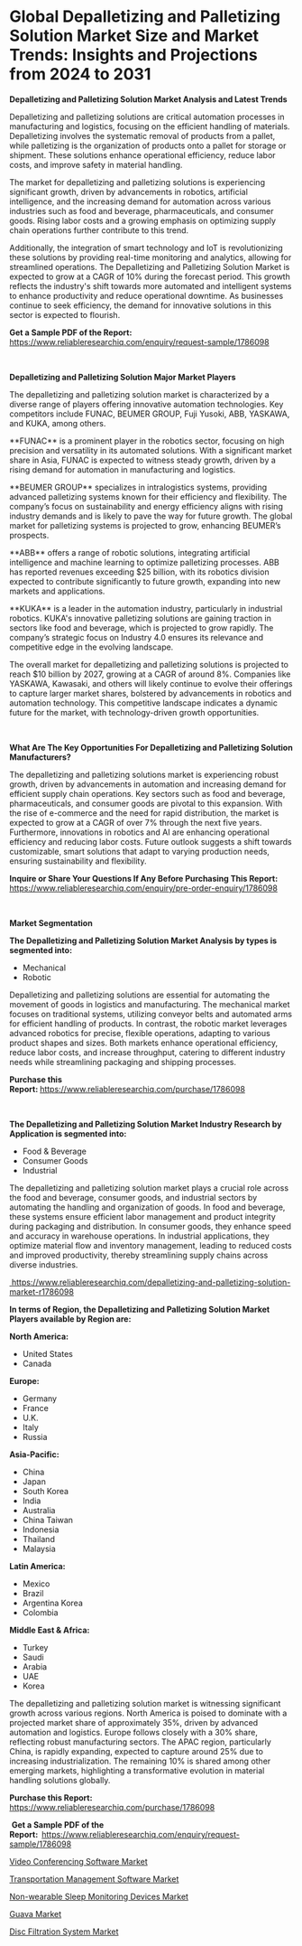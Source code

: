<p><h1>Global Depalletizing and Palletizing Solution Market Size and Market Trends: Insights and Projections from 2024 to 2031</h1></p><p><strong>Depalletizing and Palletizing Solution Market Analysis and Latest Trends</strong></p>
<p><p>Depalletizing and palletizing solutions are critical automation processes in manufacturing and logistics, focusing on the efficient handling of materials. Depalletizing involves the systematic removal of products from a pallet, while palletizing is the organization of products onto a pallet for storage or shipment. These solutions enhance operational efficiency, reduce labor costs, and improve safety in material handling.</p><p>The market for depalletizing and palletizing solutions is experiencing significant growth, driven by advancements in robotics, artificial intelligence, and the increasing demand for automation across various industries such as food and beverage, pharmaceuticals, and consumer goods. Rising labor costs and a growing emphasis on optimizing supply chain operations further contribute to this trend.</p><p>Additionally, the integration of smart technology and IoT is revolutionizing these solutions by providing real-time monitoring and analytics, allowing for streamlined operations. The Depalletizing and Palletizing Solution Market is expected to grow at a CAGR of 10% during the forecast period. This growth reflects the industry's shift towards more automated and intelligent systems to enhance productivity and reduce operational downtime. As businesses continue to seek efficiency, the demand for innovative solutions in this sector is expected to flourish.</p></p>
<p><strong>Get a Sample PDF of the Report:&nbsp;</strong> <a href="https://www.reliableresearchiq.com/enquiry/request-sample/1786098?utm_campaign=1144&utm_medium=2&utm_source=Github&utm_content=ia&utm_term=18112024&utm_id=depalletizing-and-palletizing-solution">https://www.reliableresearchiq.com/enquiry/request-sample/1786098</a></p>
<p>&nbsp;</p>
<p><strong>Depalletizing and Palletizing Solution Major Market Players</strong></p>
<p><p>The depalletizing and palletizing solution market is characterized by a diverse range of players offering innovative automation technologies. Key competitors include FUNAC, BEUMER GROUP, Fuji Yusoki, ABB, YASKAWA, and KUKA, among others.</p><p>**FUNAC** is a prominent player in the robotics sector, focusing on high precision and versatility in its automated solutions. With a significant market share in Asia, FUNAC is expected to witness steady growth, driven by a rising demand for automation in manufacturing and logistics.</p><p>**BEUMER GROUP** specializes in intralogistics systems, providing advanced palletizing systems known for their efficiency and flexibility. The company’s focus on sustainability and energy efficiency aligns with rising industry demands and is likely to pave the way for future growth. The global market for palletizing systems is projected to grow, enhancing BEUMER’s prospects.</p><p>**ABB** offers a range of robotic solutions, integrating artificial intelligence and machine learning to optimize palletizing processes. ABB has reported revenues exceeding $25 billion, with its robotics division expected to contribute significantly to future growth, expanding into new markets and applications.</p><p>**KUKA** is a leader in the automation industry, particularly in industrial robotics. KUKA's innovative palletizing solutions are gaining traction in sectors like food and beverage, which is projected to grow rapidly. The company’s strategic focus on Industry 4.0 ensures its relevance and competitive edge in the evolving landscape.</p><p>The overall market for depalletizing and palletizing solutions is projected to reach $10 billion by 2027, growing at a CAGR of around 8%. Companies like YASKAWA, Kawasaki, and others will likely continue to evolve their offerings to capture larger market shares, bolstered by advancements in robotics and automation technology. This competitive landscape indicates a dynamic future for the market, with technology-driven growth opportunities.</p></p>
<p>&nbsp;</p>
<p><strong>What Are The Key Opportunities For Depalletizing and Palletizing Solution Manufacturers?</strong></p>
<p><p>The depalletizing and palletizing solutions market is experiencing robust growth, driven by advancements in automation and increasing demand for efficient supply chain operations. Key sectors such as food and beverage, pharmaceuticals, and consumer goods are pivotal to this expansion. With the rise of e-commerce and the need for rapid distribution, the market is expected to grow at a CAGR of over 7% through the next five years. Furthermore, innovations in robotics and AI are enhancing operational efficiency and reducing labor costs. Future outlook suggests a shift towards customizable, smart solutions that adapt to varying production needs, ensuring sustainability and flexibility.</p></p>
<p><strong>Inquire or Share Your Questions If Any Before Purchasing This Report:</strong> <a href="https://www.reliableresearchiq.com/enquiry/pre-order-enquiry/1786098?utm_campaign=1144&utm_medium=2&utm_source=Github&utm_content=ia&utm_term=18112024&utm_id=depalletizing-and-palletizing-solution">https://www.reliableresearchiq.com/enquiry/pre-order-enquiry/1786098</a></p>
<p>&nbsp;</p>
<p><strong>Market Segmentation</strong></p>
<p><strong>The Depalletizing and Palletizing Solution Market Analysis by types is segmented into:</strong></p>
<p><ul><li>Mechanical</li><li>Robotic</li></ul></p>
<p><p>Depalletizing and palletizing solutions are essential for automating the movement of goods in logistics and manufacturing. The mechanical market focuses on traditional systems, utilizing conveyor belts and automated arms for efficient handling of products. In contrast, the robotic market leverages advanced robotics for precise, flexible operations, adapting to various product shapes and sizes. Both markets enhance operational efficiency, reduce labor costs, and increase throughput, catering to different industry needs while streamlining packaging and shipping processes.</p></p>
<p><strong>Purchase this Report:&nbsp;</strong><a href="https://www.reliableresearchiq.com/purchase/1786098?utm_campaign=1144&utm_medium=2&utm_source=Github&utm_content=ia&utm_term=18112024&utm_id=depalletizing-and-palletizing-solution">https://www.reliableresearchiq.com/purchase/1786098</a></p>
<p>&nbsp;</p>
<p><strong>The Depalletizing and Palletizing Solution Market Industry Research by Application is segmented into:</strong></p>
<p><ul><li>Food & Beverage</li><li>Consumer Goods</li><li>Industrial</li></ul></p>
<p><p>The depalletizing and palletizing solution market plays a crucial role across the food and beverage, consumer goods, and industrial sectors by automating the handling and organization of goods. In food and beverage, these systems ensure efficient labor management and product integrity during packaging and distribution. In consumer goods, they enhance speed and accuracy in warehouse operations. In industrial applications, they optimize material flow and inventory management, leading to reduced costs and improved productivity, thereby streamlining supply chains across diverse industries.</p></p>
<p><a href="https://www.reliableresearchiq.com/depalletizing-and-palletizing-solution-market-r1786098?utm_campaign=1144&utm_medium=2&utm_source=Github&utm_content=ia&utm_term=18112024&utm_id=depalletizing-and-palletizing-solution">&nbsp;https://www.reliableresearchiq.com/depalletizing-and-palletizing-solution-market-r1786098</a></p>
<p><strong>In terms of Region, the Depalletizing and Palletizing Solution Market Players available by Region are:</strong></p>
<p>
    <p> <strong> North America: </strong>
        <ul>
            <li>United States</li>
            <li>Canada</li>
        </ul>
        </p> 
    <p> <strong> Europe: </strong>
        <ul>
            <li>Germany</li>
            <li>France</li>
            <li>U.K.</li>
            <li>Italy</li>
            <li>Russia</li>
        </ul>
        </p> 
    <p> <strong> Asia-Pacific: </strong>
        <ul>
            <li>China</li>
            <li>Japan</li>
            <li>South Korea</li>
            <li>India</li>
            <li>Australia</li>
            <li>China Taiwan</li>
            <li>Indonesia</li>
            <li>Thailand</li>
            <li>Malaysia</li>
        </ul>
        </p> 
    <p> <strong> Latin America: </strong>
        <ul>
            <li>Mexico</li>
            <li>Brazil</li>
            <li>Argentina Korea</li>
            <li>Colombia</li>
        </ul>
        </p> 
    <p> <strong> Middle East & Africa: </strong>
        <ul>
            <li>Turkey</li>
            <li>Saudi</li>
            <li>Arabia</li>
            <li>UAE</li>
            <li>Korea</li>
        </ul>
    </p>
    </p>
<p><p>The depalletizing and palletizing solution market is witnessing significant growth across various regions. North America is poised to dominate with a projected market share of approximately 35%, driven by advanced automation and logistics. Europe follows closely with a 30% share, reflecting robust manufacturing sectors. The APAC region, particularly China, is rapidly expanding, expected to capture around 25% due to increasing industrialization. The remaining 10% is shared among other emerging markets, highlighting a transformative evolution in material handling solutions globally.</p></p>
<p><strong>Purchase this Report: </strong><a href="https://www.reliableresearchiq.com/purchase/1786098?utm_campaign=1144&utm_medium=2&utm_source=Github&utm_content=ia&utm_term=18112024&utm_id=depalletizing-and-palletizing-solution">https://www.reliableresearchiq.com/purchase/1786098</a></p>
<p>&nbsp;<strong>Get a Sample PDF of the Report:&nbsp;&nbsp;</strong><a href="https://www.reliableresearchiq.com/enquiry/request-sample/1786098?utm_campaign=1144&utm_medium=2&utm_source=Github&utm_content=ia&utm_term=18112024&utm_id=depalletizing-and-palletizing-solution">https://www.reliableresearchiq.com/enquiry/request-sample/1786098</a></p>
<p><strong></strong></p>
<p><p><a href="https://issuu.com/reportprime-2/docs/video-conferencing-software-market-_6382bb089298ce?utm_campaign=1144&utm_medium=2&utm_source=Github&utm_content=ia&utm_term=18112024&utm_id=depalletizing-and-palletizing-solution">Video Conferencing Software Market</a></p><p><a href="https://issuu.com/reportprime-2/docs/transportation-management-software-_3ba8302005d9a7?utm_campaign=1144&utm_medium=2&utm_source=Github&utm_content=ia&utm_term=18112024&utm_id=depalletizing-and-palletizing-solution">Transportation Management Software Market</a></p><p><a href="https://github.com/AlisaRowe24/Market-Research-Report-List-1/blob/main/non-wearable-sleep-monitoring-devices-market.md?utm_campaign=1144&utm_medium=2&utm_source=Github&utm_content=ia&utm_term=18112024&utm_id=depalletizing-and-palletizing-solution">Non-wearable Sleep Monitoring Devices Market</a></p><p><a href="https://www.linkedin.com/pulse/guava-market-global-regional-analysis-focus-end-user-product-0dg2f?utm_campaign=1144&utm_medium=2&utm_source=Github&utm_content=ia&utm_term=18112024&utm_id=depalletizing-and-palletizing-solution">Guava Market</a></p><p><a href="https://www.linkedin.com/pulse/global-disc-filtration-system-market-opportunities-forecast-stkre?utm_campaign=1144&utm_medium=2&utm_source=Github&utm_content=ia&utm_term=18112024&utm_id=depalletizing-and-palletizing-solution">Disc Filtration System Market</a></p></p>